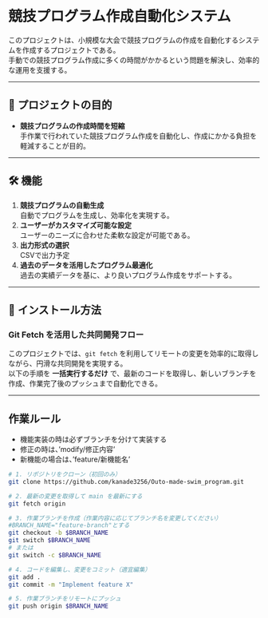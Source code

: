 # 競技プログラム作成自動化システム

このプロジェクトは、小規模な大会で競技プログラムの作成を自動化するシステムを作成するプロジェクトである。  
手動での競技プログラム作成に多くの時間がかかるという問題を解決し、効率的な運用を支援する。

---

## 📌 プロジェクトの目的

- **競技プログラムの作成時間を短縮**  
  手作業で行われていた競技プログラム作成を自動化し、作成にかかる負担を軽減することが目的。

---

## 🛠 機能

1. **競技プログラムの自動生成**  
   自動でプログラムを生成し、効率化を実現する。
2. **ユーザーがカスタマイズ可能な設定**  
   ユーザーのニーズに合わせた柔軟な設定が可能である。
3. **出力形式の選択**  
   CSVで出力予定
4. **過去のデータを活用したプログラム最適化**  
   過去の実績データを基に、より良いプログラム作成をサポートする。

---

## 🚀 インストール方法

### Git Fetch を活用した共同開発フロー

このプロジェクトでは、`git fetch` を利用してリモートの変更を効率的に取得しながら、円滑な共同開発を実現する。  
以下の手順を **一括実行するだけ** で、最新のコードを取得し、新しいブランチを作成、作業完了後のプッシュまで自動化できる。

---

## 作業ルール
- 機能実装の時は必ずブランチを分けて実装する
- 修正の時は、’modify/修正内容’
- 新機能の場合は、’feature/新機能名’


```sh
# 1. リポジトリをクローン（初回のみ）
git clone https://github.com/kanade3256/Outo-made-swim_program.git

# 2. 最新の変更を取得して main を最新にする
git fetch origin

# 3. 作業ブランチを作成（作業内容に応じてブランチ名を変更してください）
#BRANCH_NAME="feature-branch"とする
git checkout -b $BRANCH_NAME
git switch $BRANCH_NAME
# または
git switch -c $BRANCH_NAME

# 4. コードを編集し、変更をコミット（適宜編集）
git add .
git commit -m "Implement feature X"

# 5. 作業ブランチをリモートにプッシュ
git push origin $BRANCH_NAME
